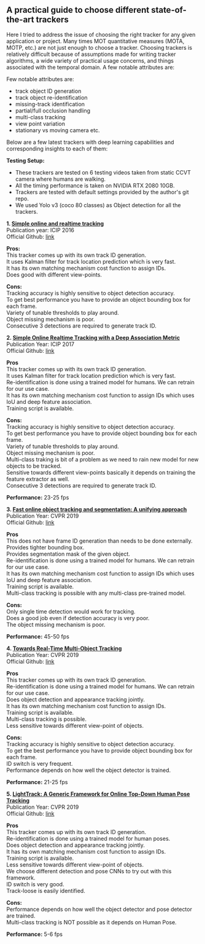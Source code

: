 ## A practical guide to choose different state-of-the-art trackers

Here I tried to address the issue of choosing the right tracker for any given application or project. Many times MOT quantitative measures (MOTA, MOTP, etc.) are not just enough to choose a tracker. Choosing trackers is relatively difficult because of assumptions made for writing tracker algorithms, a wide variety of practical usage concerns, and things associated with the temporal domain. A few notable attributes are:  
 
Few notable attributes are:
 * track object ID generation
 * track object re-identification
 * missing-track identification 
 * partial/full occlusion handling 
 * multi-class tracking
 * view point variation
 * stationary vs moving camera etc.


Below are a few latest trackers with deep learning capabilities and corresponding insights to each of them:  

**Testing Setup:**  

* These trackers are tested on 6 testing videos taken from static CCVT camera where humans are walking.    
* All the timing performance is taken on NVIDIA RTX 2080 10GB.  
* Trackers are tested with default settings provided by the author's git repo.  
* We used Yolo v3 (coco 80 classes) as Object detection for all the trackers.  

**1. [Simple online and realtime tracking][1]**    
Publication year: ICIP 2016  
Official Github: [link][2]

  
**Pros:**  
This tracker comes up with its own track ID generation.    
It uses Kalman filter for track location prediction which is very fast.    
It has its own matching mechanism cost function to assign IDs.  
Does good with different view-points.  

**Cons:**  
Tracking accuracy is highly sensitive to object detection accuracy.    
To get best performance you have to provide an object bounding box for each frame.    
Variety of tunable thresholds to play around.    
Object missing mechanism is poor.  
Consecutive 3 detections are required to generate track ID.  



[1]: https://arxiv.org/abs/1602.00763
[2]: https://github.com/abewley/sort

**2. [Simple Online Realtime Tracking with a Deep Association Metric][3]**  
Publication Year: ICIP 2017  
Official Github: [link][4]  

**Pros**  
This tracker comes up with its own track ID generation.    
It uses Kalman filter for track location prediction which is very fast.   
Re-identification is done using a trained model for humans. We can retrain for our use case.  
It has its own matching mechanism cost function to assign IDs which uses IoU and deep feature association.  
Training script is available.  

**Cons:**  
Tracking accuracy is highly sensitive to object detection accuracy.  
To get best performance you have to provide object bounding box for each frame.  
Variety of tunable thresholds to play around.  
Object missing mechanism is poor.  
Multi-class traking is bit of a problem as we need to rain new model for new objects to be tracked.  
Sensitive towards different view-points  basically it depends on training the feature extractor as well.  
Consecutive 3 detections are required to generate track ID.  


**Performance:**  23-25 fps  


[3]: https://arxiv.org/abs/1703.07402v1
[4]: https://github.com/nwojke/deep_sort/tree/280b8bdb255f223813ff4a8679f3e1321b08cdfc


**3. [Fast online object tracking and segmentation: A unifying approach][5]**  
Publication Year: CVPR 2019  
Official Github: [link][6]  

**Pros**  
This does not have frame ID generation than needs to be done externally. 
Provides tighter bounding box.  
Provides segmentation mask of the given object.    
Re-identification is done using a trained model for humans. We can retrain for our use case.  
It has its own matching mechanism cost function to assign IDs which uses IoU and deep feature association.  
Training script is available.  
Multi-class tracking is possible with any multi-class pre-trained model. 

**Cons:**  
Only single time detection would work for tracking.   
Does a good job even if detection accuracy is very poor.     
The object missing mechanism is poor.  

**Performance:**  45-50 fps 
 

[5]: https://arxiv.org/abs/1812.05050  
[6]: https://github.com/foolwood/SiamMask

**4. [Towards Real-Time Multi-Object Tracking][7]**  
Publication Year: CVPR 2019  
Official Github: [link][8]

**Pros**  
This tracker comes up with its own track ID generation.      
Re-identification is done using a trained model for humans. We can retrain for our use case.  
Does object detection and appearance tracking jointly.  
It has its own matching mechanism cost function to assign IDs.  
Training script is available.  
Multi-class tracking is possible.  
Less sensitive towards different view-point of objects.  

**Cons:**  
Tracking accuracy is highly sensitive to object detection accuracy.  
To get the best performance you have to provide object bounding box for each frame.  
ID switch is very frequent.  
Performance depends on how well the object detector is trained.  

**Performance:**  21-25 fps


[7]: https://arxiv.org/abs/1909.12605
[8]: https://github.com/Zhongdao/Towards-Realtime-MOT

**5. [LightTrack: A Generic Framework for Online Top-Down Human Pose Tracking][9]**  
Publication Year: CVPR 2019  
Official Github: [link][10]  

**Pros**  
This tracker comes up with its own track ID generation.      
Re-identification is done using a trained model for human poses.  
Does object detection and appearance tracking jointly.  
It has its own matching mechanism cost function to assign IDs.  
Training script is available.  
Less sensitive towards different view-point of objects.  
We choose different detection and pose CNNs to try out with this framework.  
ID switch is very good.  
Track-loose is easily identified.

**Cons:**  
Performance depends on how well the object detector and pose detector are trained.  
Multi-class tracking is NOT possible as it depends on Human Pose.  

**Performance:**  5-6 fps

[9]: https://arxiv.org/abs/1905.02822
[10]: https://github.com/chenhaomingbob/test_track


